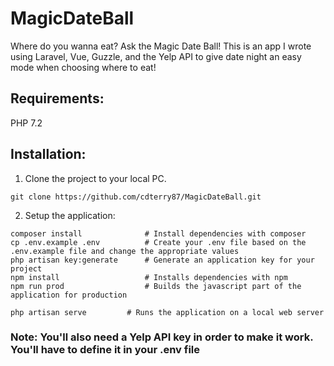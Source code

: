 # MagicDateBall
Where do you wanna eat? Ask the Magic Date Ball!
This is an app I wrote using Laravel, Vue, Guzzle, and the Yelp API to give date night an easy mode when choosing where to eat!

## Requirements:
PHP 7.2

## Installation:
1. Clone the project to your local PC.
```
git clone https://github.com/cdterry87/MagicDateBall.git
```

2. Setup the application:
```
composer install              # Install dependencies with composer
cp .env.example .env          # Create your .env file based on the .env.example file and change the appropriate values
php artisan key:generate      # Generate an application key for your project
npm install                   # Installs dependencies with npm
npm run prod                  # Builds the javascript part of the application for production

php artisan serve         # Runs the application on a local web server
```

### Note: You'll also need a Yelp API key in order to make it work.  You'll have to define it in your .env file
